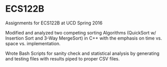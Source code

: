 # ECS122B

Assignments for ECS122B at UCD Spring 2016

Modified and analyzed two competing sorting Algorithms (QuickSort w/ Insertion Sort
and 3-Way MergeSort) in C++ with the emphasis on time vs. space vs. implementation.

Wrote Bash Scripts for sanity check and statistical analysis by generating and testing files
with results piped to proper CSV files.

